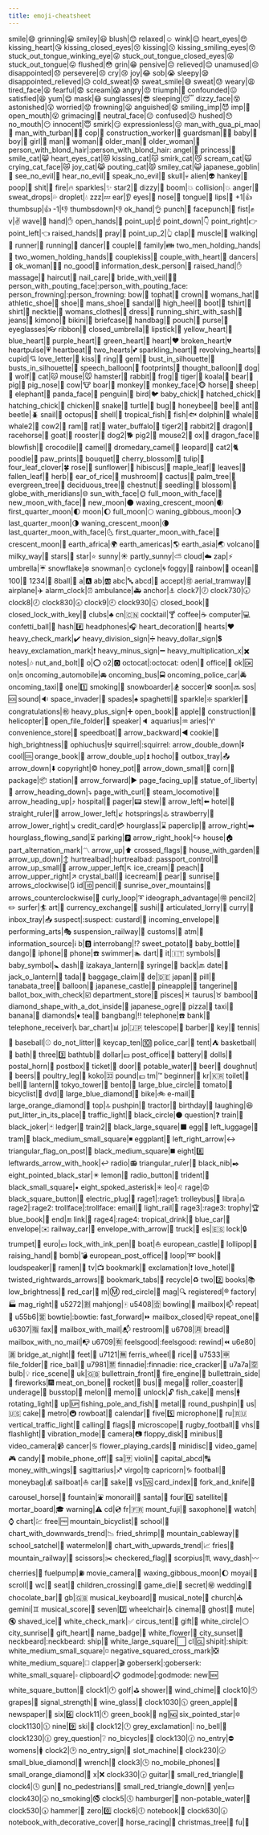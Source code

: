 ```yaml
---
title: emoji-cheatsheet
---
```

smile|:smile:
grinning|:grinning:
smiley|:smiley:
blush|:blush:
relaxed|:relaxed:
wink|:wink:
heart_eyes|:heart_eyes:
kissing_heart|:kissing_heart:
kissing_closed_eyes|:kissing_closed_eyes:
kissing|:kissing:
kissing_smiling_eyes|:kissing_smiling_eyes:
stuck_out_tongue_winking_eye|:stuck_out_tongue_winking_eye:
stuck_out_tongue_closed_eyes|:stuck_out_tongue_closed_eyes:
stuck_out_tongue|:stuck_out_tongue:
flushed|:flushed:
grin|:grin:
pensive|:pensive:
relieved|:relieved:
unamused|:unamused:
disappointed|:disappointed:
persevere|:persevere:
cry|:cry:
joy|:joy:
sob|:sob:
sleepy|:sleepy:
disappointed_relieved|:disappointed_relieved:
cold_sweat|:cold_sweat:
sweat_smile|:sweat_smile:
sweat|:sweat:
weary|:weary:
tired_face|:tired_face:
fearful|:fearful:
scream|:scream:
angry|:angry:
triumph|:triumph:
confounded|:confounded:
satisfied|:satisfied:
yum|:yum:
mask|:mask:
sunglasses|:sunglasses:
sleeping|:sleeping:
dizzy_face|:dizzy_face:
astonished|:astonished:
worried|:worried:
frowning|:frowning:
anguished|:anguished:
smiling_imp|:smiling_imp:
imp|:imp:
open_mouth|:open_mouth:
grimacing|:grimacing:
neutral_face|:neutral_face:
confused|:confused:
hushed|:hushed:
no_mouth|:no_mouth:
innocent|:innocent:
smirk|:smirk:
expressionless|:expressionless:
man_with_gua_pi_mao|:man_with_gua_pi_mao:
man_with_turban|:man_with_turban:
cop|:cop:
construction_worker|:construction_worker:
guardsman|:guardsman:
baby|:baby:
boy|:boy:
girl|:girl:
man|:man:
woman|:woman:
older_man|:older_man:
older_woman|:older_woman:
person_with_blond_hair|:person_with_blond_hair:
angel|:angel:
princess|:princess:
smile_cat|:smile_cat:
heart_eyes_cat|:heart_eyes_cat:
kissing_cat|:kissing_cat:
smirk_cat|:smirk_cat:
scream_cat|:scream_cat:
crying_cat_face|:crying_cat_face:
joy_cat|:joy_cat:
pouting_cat|:pouting_cat:
smiley_cat|:smiley_cat:
japanese_goblin|:japanese_goblin:
see_no_evil|:see_no_evil:
hear_no_evil|:hear_no_evil:
speak_no_evil|:speak_no_evil:
skull|:skull:
alien|:alien:
hankey|:hankey:
poop|:poop:
shit|:shit:
fire|:fire:
sparkles|:sparkles:
star2|:star2:
dizzy|:dizzy:
boom|:boom:
collision|:collision:
anger|:anger:
sweat_drops|:sweat_drops:
droplet|:droplet:
zzz|:zzz:
ear|:ear:
eyes|:eyes:
nose|:nose:
tongue|:tongue:
lips|:lips:
+1|:+1:
thumbsup|:thumbsup:
-1|:-1:
thumbsdown|:thumbsdown:
ok_hand|:ok_hand:
punch|:punch:
facepunch|:facepunch:
fist|:fist:
v|:v:
wave|:wave:
hand|:hand:
open_hands|:open_hands:
point_up|:point_up:
point_down|:point_down:
point_right|:point_right:
point_left|:point_left:
raised_hands|:raised_hands:
pray|:pray:
point_up_2|:point_up_2:
clap|:clap:
muscle|:muscle:
walking|:walking:
runner|:runner:
running|:running:
dancer|:dancer:
couple|:couple:
family|:family:
two_men_holding_hands|:two_men_holding_hands:
two_women_holding_hands|:two_women_holding_hands:
couplekiss|:couplekiss:
couple_with_heart|:couple_with_heart:
dancers|:dancers:
ok_woman|:ok_woman:
no_good|:no_good:
information_desk_person|:information_desk_person:
raised_hand|:raised_hand:
massage|:massage:
haircut|:haircut:
nail_care|:nail_care:
bride_with_veil|:bride_with_veil:
person_with_pouting_face|:person_with_pouting_face:
person_frowning|:person_frowning:
bow|:bow:
tophat|:tophat:
crown|:crown:
womans_hat|:womans_hat:
athletic_shoe|:athletic_shoe:
shoe|:shoe:
mans_shoe|:mans_shoe:
sandal|:sandal:
high_heel|:high_heel:
boot|:boot:
tshirt|:tshirt:
shirt|:shirt:
necktie|:necktie:
womans_clothes|:womans_clothes:
dress|:dress:
running_shirt_with_sash|:running_shirt_with_sash:
jeans|:jeans:
kimono|:kimono:
bikini|:bikini:
briefcase|:briefcase:
handbag|:handbag:
pouch|:pouch:
purse|:purse:
eyeglasses|:eyeglasses:
ribbon|:ribbon:
closed_umbrella|:closed_umbrella:
lipstick|:lipstick:
yellow_heart|:yellow_heart:
blue_heart|:blue_heart:
purple_heart|:purple_heart:
green_heart|:green_heart:
heart|:heart:
broken_heart|:broken_heart:
heartpulse|:heartpulse:
heartbeat|:heartbeat:
two_hearts|:two_hearts:
sparkling_heart|:sparkling_heart:
revolving_hearts|:revolving_hearts:
cupid|:cupid:
love_letter|:love_letter:
kiss|:kiss:
ring|:ring:
gem|:gem:
bust_in_silhouette|:bust_in_silhouette:
busts_in_silhouette|:busts_in_silhouette:
speech_balloon|:speech_balloon:
footprints|:footprints:
thought_balloon|:thought_balloon:
dog|:dog:
wolf|:wolf:
cat|:cat:
mouse|:mouse:
hamster|:hamster:
rabbit|:rabbit:
frog|:frog:
tiger|:tiger:
koala|:koala:
bear|:bear:
pig|:pig:
pig_nose|:pig_nose:
cow|:cow:
boar|:boar:
monkey|:monkey:
monkey_face|:monkey_face:
horse|:horse:
sheep|:sheep:
elephant|:elephant:
panda_face|:panda_face:
penguin|:penguin:
bird|:bird:
baby_chick|:baby_chick:
hatched_chick|:hatched_chick:
hatching_chick|:hatching_chick:
chicken|:chicken:
snake|:snake:
turtle|:turtle:
bug|:bug:
honeybee|:honeybee:
bee|:bee:
ant|:ant:
beetle|:beetle:
snail|:snail:
octopus|:octopus:
shell|:shell:
tropical_fish|:tropical_fish:
fish|:fish:
dolphin|:dolphin:
whale|:whale:
whale2|:whale2:
cow2|:cow2:
ram|:ram:
rat|:rat:
water_buffalo|:water_buffalo:
tiger2|:tiger2:
rabbit2|:rabbit2:
dragon|:dragon:
racehorse|:racehorse:
goat|:goat:
rooster|:rooster:
dog2|:dog2:
pig2|:pig2:
mouse2|:mouse2:
ox|:ox:
dragon_face|:dragon_face:
blowfish|:blowfish:
crocodile|:crocodile:
camel|:camel:
dromedary_camel|:dromedary_camel:
leopard|:leopard:
cat2|:cat2:
poodle|:poodle:
paw_prints|:paw_prints:
bouquet|:bouquet:
cherry_blossom|:cherry_blossom:
tulip|:tulip:
four_leaf_clover|:four_leaf_clover:
rose|:rose:
sunflower|:sunflower:
hibiscus|:hibiscus:
maple_leaf|:maple_leaf:
leaves|:leaves:
fallen_leaf|:fallen_leaf:
herb|:herb:
ear_of_rice|:ear_of_rice:
mushroom|:mushroom:
cactus|:cactus:
palm_tree|:palm_tree:
evergreen_tree|:evergreen_tree:
deciduous_tree|:deciduous_tree:
chestnut|:chestnut:
seedling|:seedling:
blossom|:blossom:
globe_with_meridians|:globe_with_meridians:
sun_with_face|:sun_with_face:
full_moon_with_face|:full_moon_with_face:
new_moon_with_face|:new_moon_with_face:
new_moon|:new_moon:
waxing_crescent_moon|:waxing_crescent_moon:
first_quarter_moon|:first_quarter_moon:
moon|:moon:
full_moon|:full_moon:
waning_gibbous_moon|:waning_gibbous_moon:
last_quarter_moon|:last_quarter_moon:
waning_crescent_moon|:waning_crescent_moon:
last_quarter_moon_with_face|:last_quarter_moon_with_face:
first_quarter_moon_with_face|:first_quarter_moon_with_face:
crescent_moon|:crescent_moon:
earth_africa|:earth_africa:
earth_americas|:earth_americas:
earth_asia|:earth_asia:
volcano|:volcano:
milky_way|:milky_way:
stars|:stars:
star|:star:
sunny|:sunny:
partly_sunny|:partly_sunny:
cloud|:cloud:
zap|:zap:
umbrella|:umbrella:
snowflake|:snowflake:
snowman|:snowman:
cyclone|:cyclone:
foggy|:foggy:
rainbow|:rainbow:
ocean|:ocean:
100|:100:
1234|:1234:
8ball|:8ball:
a|:a:
ab|:ab:
abc|:abc:
abcd|:abcd:
accept|:accept:
aerial_tramway|:aerial_tramway:
airplane|:airplane:
alarm_clock|:alarm_clock:
ambulance|:ambulance:
anchor|:anchor:
clock7|:clock7:
clock730|:clock730:
clock8|:clock8:
clock830|:clock830:
clock9|:clock9:
clock930|:clock930:
closed_book|:closed_book:
closed_lock_with_key|:closed_lock_with_key:
clubs|:clubs:
cn|:cn:
cocktail|:cocktail:
coffee|:coffee:
computer|:computer:
confetti_ball|:confetti_ball:
hash|:hash:
headphones|:headphones:
heart_decoration|:heart_decoration:
hearts|:hearts:
heavy_check_mark|:heavy_check_mark:
heavy_division_sign|:heavy_division_sign:
heavy_dollar_sign|:heavy_dollar_sign:
heavy_exclamation_mark|:heavy_exclamation_mark:
heavy_minus_sign|:heavy_minus_sign:
heavy_multiplication_x|:heavy_multiplication_x:
notes|:notes:
nut_and_bolt|:nut_and_bolt:
o|:o:
o2|:o2:
octocat|:octocat:
oden|:oden:
office|:office:
ok|:ok:
on|:on:
oncoming_automobile|:oncoming_automobile:
oncoming_bus|:oncoming_bus:
oncoming_police_car|:oncoming_police_car:
oncoming_taxi|:oncoming_taxi:
one|:one:
smoking|:smoking:
snowboarder|:snowboarder:
soccer|:soccer:
soon|:soon:
sos|:sos:
sound|:sound:
space_invader|:space_invader:
spades|:spades:
spaghetti|:spaghetti:
sparkle|:sparkle:
sparkler|:sparkler:
congratulations|:congratulations:
heavy_plus_sign|:heavy_plus_sign:
open_book|:open_book:
apple|:apple:
construction|:construction:
helicopter|:helicopter:
open_file_folder|:open_file_folder:
speaker|:speaker:
aquarius|:aquarius:
aries|:aries:
convenience_store|:convenience_store:
speedboat|:speedboat:
arrow_backward|:arrow_backward:
cookie|:cookie:
high_brightness|:high_brightness:
ophiuchus|:ophiuchus:
squirrel|:squirrel:
arrow_double_down|:arrow_double_down:
cool|:cool:
orange_book|:orange_book:
arrow_double_up|:arrow_double_up:
hocho|:hocho:
outbox_tray|:outbox_tray:
arrow_down|:arrow_down:
copyright|:copyright:
honey_pot|:honey_pot:
arrow_down_small|:arrow_down_small:
corn|:corn:
package|:package:
station|:station:
arrow_forward|:arrow_forward:
page_facing_up|:page_facing_up:
statue_of_liberty|:statue_of_liberty:
arrow_heading_down|:arrow_heading_down:
page_with_curl|:page_with_curl:
steam_locomotive|:steam_locomotive:
arrow_heading_up|:arrow_heading_up:
hospital|:hospital:
pager|:pager:
stew|:stew:
arrow_left|:arrow_left:
hotel|:hotel:
straight_ruler|:straight_ruler:
arrow_lower_left|:arrow_lower_left:
hotsprings|:hotsprings:
strawberry|:strawberry:
arrow_lower_right|:arrow_lower_right:
credit_card|:credit_card:
hourglass|:hourglass:
paperclip|:paperclip:
arrow_right|:arrow_right:
hourglass_flowing_sand|:hourglass_flowing_sand:
parking|:parking:
arrow_right_hook|:arrow_right_hook:
house|:house:
part_alternation_mark|:part_alternation_mark:
arrow_up|:arrow_up:
crossed_flags|:crossed_flags:
house_with_garden|:house_with_garden:
arrow_up_down|:arrow_up_down:
hurtrealbad|:hurtrealbad:
passport_control|:passport_control:
arrow_up_small|:arrow_up_small:
arrow_upper_left|:arrow_upper_left:
ice_cream|:ice_cream:
peach|:peach:
arrow_upper_right|:arrow_upper_right:
crystal_ball|:crystal_ball:
icecream|:icecream:
pear|:pear:
sunrise|:sunrise:
arrows_clockwise|:arrows_clockwise:
id|:id:
pencil|:pencil:
sunrise_over_mountains|:sunrise_over_mountains:
arrows_counterclockwise|:arrows_counterclockwise:
curly_loop|:curly_loop:
ideograph_advantage|:ideograph_advantage:
pencil2|:pencil2:
surfer|:surfer:
art|:art:
currency_exchange|:currency_exchange:
sushi|:sushi:
articulated_lorry|:articulated_lorry:
curry|:curry:
inbox_tray|:inbox_tray:
suspect|:suspect:
custard|:custard:
incoming_envelope|:incoming_envelope:
performing_arts|:performing_arts:
suspension_railway|:suspension_railway:
customs|:customs:
atm|:atm:
information_source|:information_source:
b|:b:
interrobang|:interrobang:
sweet_potato|:sweet_potato:
baby_bottle|:baby_bottle:
dango|:dango:
iphone|:iphone:
phone|:phone:
swimmer|:swimmer:
dart|:dart:
it|:it:
symbols|:symbols:
baby_symbol|:baby_symbol:
dash|:dash:
izakaya_lantern|:izakaya_lantern:
syringe|:syringe:
back|:back:
date|:date:
jack_o_lantern|:jack_o_lantern:
tada|:tada:
baggage_claim|:baggage_claim:
de|:de:
japan|:japan:
pill|:pill:
tanabata_tree|:tanabata_tree:
balloon|:balloon:
japanese_castle|:japanese_castle:
pineapple|:pineapple:
tangerine|:tangerine:
ballot_box_with_check|:ballot_box_with_check:
department_store|:department_store:
pisces|:pisces:
taurus|:taurus:
bamboo|:bamboo:
diamond_shape_with_a_dot_inside|:diamond_shape_with_a_dot_inside:
japanese_ogre|:japanese_ogre:
pizza|:pizza:
taxi|:taxi:
banana|:banana:
diamonds|:diamonds:
tea|:tea:
bangbang|:bangbang:
telephone|:telephone:
bank|:bank:
telephone_receiver|:telephone_receiver:
bar_chart|:bar_chart:
jp|:jp:
telescope|:telescope:
barber|:barber:
key|:key:
tennis|:tennis:
baseball|:baseball:
do_not_litter|:do_not_litter:
keycap_ten|:keycap_ten:
police_car|:police_car:
tent|:tent:
basketball|:basketball:
bath|:bath:
three|:three:
bathtub|:bathtub:
dollar|:dollar:
post_office|:post_office:
battery|:battery:
dolls|:dolls:
postal_horn|:postal_horn:
postbox|:postbox:
ticket|:ticket:
door|:door:
potable_water|:potable_water:
beer|:beer:
doughnut|:doughnut:
beers|:beers:
poultry_leg|:poultry_leg:
koko|:koko:
pound|:pound:
tm|:tm:
beginner|:beginner:
kr|:kr:
toilet|:toilet:
bell|:bell:
lantern|:lantern:
tokyo_tower|:tokyo_tower:
bento|:bento:
large_blue_circle|:large_blue_circle:
tomato|:tomato:
bicyclist|:bicyclist:
dvd|:dvd:
large_blue_diamond|:large_blue_diamond:
bike|:bike:
e-mail|:e-mail:
large_orange_diamond|:large_orange_diamond:
top|:top:
pushpin|:pushpin:
tractor|:tractor:
birthday|:birthday:
laughing|:laughing:
put_litter_in_its_place|:put_litter_in_its_place:
traffic_light|:traffic_light:
black_circle|:black_circle:
question|:question:
train|:train:
black_joker|:black_joker:
ledger|:ledger:
train2|:train2:
black_large_square|:black_large_square:
egg|:egg:
left_luggage|:left_luggage:
tram|:tram:
black_medium_small_square|:black_medium_small_square:
eggplant|:eggplant:
left_right_arrow|:left_right_arrow:
triangular_flag_on_post|:triangular_flag_on_post:
black_medium_square|:black_medium_square:
eight|:eight:
leftwards_arrow_with_hook|:leftwards_arrow_with_hook:
radio|:radio:
triangular_ruler|:triangular_ruler:
black_nib|:black_nib:
eight_pointed_black_star|:eight_pointed_black_star:
lemon|:lemon:
radio_button|:radio_button:
trident|:trident:
black_small_square|:black_small_square:
eight_spoked_asterisk|:eight_spoked_asterisk:
leo|:leo:
rage|:rage:
black_square_button|:black_square_button:
electric_plug|:electric_plug:
rage1|:rage1:
trolleybus|:trolleybus:
libra|:libra:
rage2|:rage2:
trollface|:trollface:
email|:email:
light_rail|:light_rail:
rage3|:rage3:
trophy|:trophy:
blue_book|:blue_book:
end|:end:
link|:link:
rage4|:rage4:
tropical_drink|:tropical_drink:
blue_car|:blue_car:
envelope|:envelope:
railway_car|:railway_car:
envelope_with_arrow|:envelope_with_arrow:
truck|:truck:
es|:es:
lock|:lock:
trumpet|:trumpet:
euro|:euro:
lock_with_ink_pen|:lock_with_ink_pen:
boat|:boat:
european_castle|:european_castle:
lollipop|:lollipop:
raising_hand|:raising_hand:
bomb|:bomb:
european_post_office|:european_post_office:
loop|:loop:
book|:book:
loudspeaker|:loudspeaker:
ramen|:ramen:
tv|:tv:
bookmark|:bookmark:
exclamation|:exclamation:
love_hotel|:love_hotel:
twisted_rightwards_arrows|:twisted_rightwards_arrows:
bookmark_tabs|:bookmark_tabs:
recycle|:recycle:
two|:two:
books|:books:
low_brightness|:low_brightness:
red_car|:red_car:
m|:m:
red_circle|:red_circle:
mag|:mag:
registered|:registered:
factory|:factory:
mag_right|:mag_right:
u5272|:u5272:
mahjong|:mahjong:
u5408|:u5408:
bowling|:bowling:
mailbox|:mailbox:
repeat|:repeat:
u55b6|:u55b6:
bowtie|:bowtie:
fast_forward|:fast_forward:
mailbox_closed|:mailbox_closed:
repeat_one|:repeat_one:
u6307|:u6307:
fax|:fax:
mailbox_with_mail|:mailbox_with_mail:
restroom|:restroom:
u6708|:u6708:
bread|:bread:
mailbox_with_no_mail|:mailbox_with_no_mail:
u6709|:u6709:
feelsgood|:feelsgood:
rewind|:rewind:
u6e80|:u6e80:
bridge_at_night|:bridge_at_night:
feet|:feet:
u7121|:u7121:
ferris_wheel|:ferris_wheel:
rice|:rice:
u7533|:u7533:
file_folder|:file_folder:
rice_ball|:rice_ball:
u7981|:u7981:
finnadie|:finnadie:
rice_cracker|:rice_cracker:
u7a7a|:u7a7a:
bulb|:bulb:
rice_scene|:rice_scene:
uk|:uk:
bullettrain_front|:bullettrain_front:
fire_engine|:fire_engine:
bullettrain_side|:bullettrain_side:
fireworks|:fireworks:
meat_on_bone|:meat_on_bone:
rocket|:rocket:
bus|:bus:
mega|:mega:
roller_coaster|:roller_coaster:
underage|:underage:
busstop|:busstop:
melon|:melon:
memo|:memo:
unlock|:unlock:
fish_cake|:fish_cake:
mens|:mens:
rotating_light|:rotating_light:
up|:up:
fishing_pole_and_fish|:fishing_pole_and_fish:
metal|:metal:
round_pushpin|:round_pushpin:
us|:us:
cake|:cake:
metro|:metro:
rowboat|:rowboat:
calendar|:calendar:
five|:five:
microphone|:microphone:
ru|:ru:
vertical_traffic_light|:vertical_traffic_light:
calling|:calling:
flags|:flags:
microscope|:microscope:
rugby_football|:rugby_football:
vhs|:vhs:
flashlight|:flashlight:
vibration_mode|:vibration_mode:
camera|:camera:
floppy_disk|:floppy_disk:
minibus|:minibus:
video_camera|:video_camera:
cancer|:cancer:
flower_playing_cards|:flower_playing_cards:
minidisc|:minidisc:
video_game|:video_game:
candy|:candy:
mobile_phone_off|:mobile_phone_off:
sa|:sa:
violin|:violin:
capital_abcd|:capital_abcd:
money_with_wings|:money_with_wings:
sagittarius|:sagittarius:
virgo|:virgo:
capricorn|:capricorn:
football|:football:
moneybag|:moneybag:
sailboat|:sailboat:
car|:car:
sake|:sake:
vs|:vs:
card_index|:card_index:
fork_and_knife|:fork_and_knife:
carousel_horse|:carousel_horse:
fountain|:fountain:
monorail|:monorail:
santa|:santa:
four|:four:
satellite|:satellite:
mortar_board|:mortar_board:
warning|:warning:
cd|:cd:
fr|:fr:
mount_fuji|:mount_fuji:
saxophone|:saxophone:
watch|:watch:
chart|:chart:
free|:free:
mountain_bicyclist|:mountain_bicyclist:
school|:school:
chart_with_downwards_trend|:chart_with_downwards_trend:
fried_shrimp|:fried_shrimp:
mountain_cableway|:mountain_cableway:
school_satchel|:school_satchel:
watermelon|:watermelon:
chart_with_upwards_trend|:chart_with_upwards_trend:
fries|:fries:
mountain_railway|:mountain_railway:
scissors|:scissors:
checkered_flag|:checkered_flag:
scorpius|:scorpius:
wavy_dash|:wavy_dash:
cherries|:cherries:
fuelpump|:fuelpump:
movie_camera|:movie_camera:
waxing_gibbous_moon|:waxing_gibbous_moon:
moyai|:moyai:
scroll|:scroll:
wc|:wc:
seat|:seat:
children_crossing|:children_crossing:
game_die|:game_die:
secret|:secret:
wedding|:wedding:
chocolate_bar|:chocolate_bar:
gb|:gb:
musical_keyboard|:musical_keyboard:
musical_note|:musical_note:
church|:church:
gemini|:gemini:
musical_score|:musical_score:
seven|:seven:
wheelchair|:wheelchair:
cinema|:cinema:
ghost|:ghost:
mute|:mute:
shaved_ice|:shaved_ice:
white_check_mark|:white_check_mark:
circus_tent|:circus_tent:
gift|:gift:
white_circle|:white_circle:
city_sunrise|:city_sunrise:
gift_heart|:gift_heart:
name_badge|:name_badge:
white_flower|:white_flower:
city_sunset|:city_sunset:
neckbeard|:neckbeard:
ship|:ship:
white_large_square|:white_large_square:
cl|:cl:
shipit|:shipit:
white_medium_small_square|:white_medium_small_square:
negative_squared_cross_mark|:negative_squared_cross_mark:
white_medium_square|:white_medium_square:
clapper|:clapper:
goberserk|:goberserk:
white_small_square|:white_small_square:
clipboard|:clipboard:
godmode|:godmode:
new|:new:
white_square_button|:white_square_button:
clock1|:clock1:
golf|:golf:
shower|:shower:
wind_chime|:wind_chime:
clock10|:clock10:
grapes|:grapes:
signal_strength|:signal_strength:
wine_glass|:wine_glass:
clock1030|:clock1030:
green_apple|:green_apple:
newspaper|:newspaper:
six|:six:
clock11|:clock11:
green_book|:green_book:
ng|:ng:
six_pointed_star|:six_pointed_star:
clock1130|:clock1130:
nine|:nine:
ski|:ski:
clock12|:clock12:
grey_exclamation|:grey_exclamation:
no_bell|:no_bell:
clock1230|:clock1230:
grey_question|:grey_question:
no_bicycles|:no_bicycles:
clock130|:clock130:
no_entry|:no_entry:
womens|:womens:
clock2|:clock2:
no_entry_sign|:no_entry_sign:
slot_machine|:slot_machine:
clock230|:clock230:
small_blue_diamond|:small_blue_diamond:
wrench|:wrench:
clock3|:clock3:
no_mobile_phones|:no_mobile_phones:
small_orange_diamond|:small_orange_diamond:
x|:x:
clock330|:clock330:
guitar|:guitar:
small_red_triangle|:small_red_triangle:
clock4|:clock4:
gun|:gun:
no_pedestrians|:no_pedestrians:
small_red_triangle_down|:small_red_triangle_down:
yen|:yen:
clock430|:clock430:
no_smoking|:no_smoking:
clock5|:clock5:
hamburger|:hamburger:
non-potable_water|:non-potable_water:
clock530|:clock530:
hammer|:hammer:
zero|:zero:
clock6|:clock6:
notebook|:notebook:
clock630|:clock630:
notebook_with_decorative_cover|:notebook_with_decorative_cover:
horse_racing|:horse_racing:
christmas_tree|:christmas_tree:
fu|:fu:
